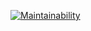 [![Maintainability](https://api.codeclimate.com/v1/badges/9555636a6820ddff5518/maintainability)](https://codeclimate.com/github/AndrejYaotsin/backend-project-lvl1/maintainability)
